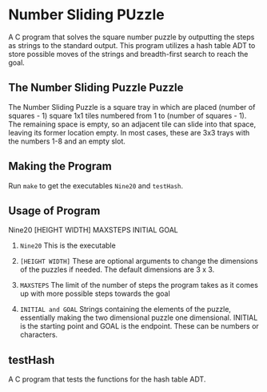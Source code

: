 # Number Sliding PUzzle
A C program that solves the square number puzzle by outputting the steps as strings to the standard output. This program utilizes a hash table ADT to store possible moves of the strings and breadth-first search to reach the goal.

## The Number Sliding Puzzle Puzzle
The Number Sliding Puzzle is a square tray in which are placed (number of squares - 1) square 1x1 tiles numbered from 1 to (number of squares - 1).  The remaining space is empty, so an adjacent tile can slide into that space, leaving its former location empty. In most cases, these are 3x3 trays with the numbers 1-8 and an empty slot.

## Making the Program
Run `make` to get the executables `Nine20` and `testHash`.

## Usage of Program
Nine20 [HEIGHT WIDTH] MAXSTEPS INITIAL GOAL

1. `Nine20`
This is the executable

2. `[HEIGHT WIDTH]`
These are optional arguments to change the dimensions of the puzzles if needed. The default dimensions are 3 x 3.

3. `MAXSTEPS`
The limit of the number of steps the program takes as it comes up with more possible steps towards the goal

4. `INITIAL and GOAL`
Strings containing the elements of the puzzle, essentially making the two dimensional puzzle one dimensional. INITIAL is the starting point and GOAL is the endpoint. These can be numbers or characters.

## testHash
A C program that tests the functions for the hash table ADT.

